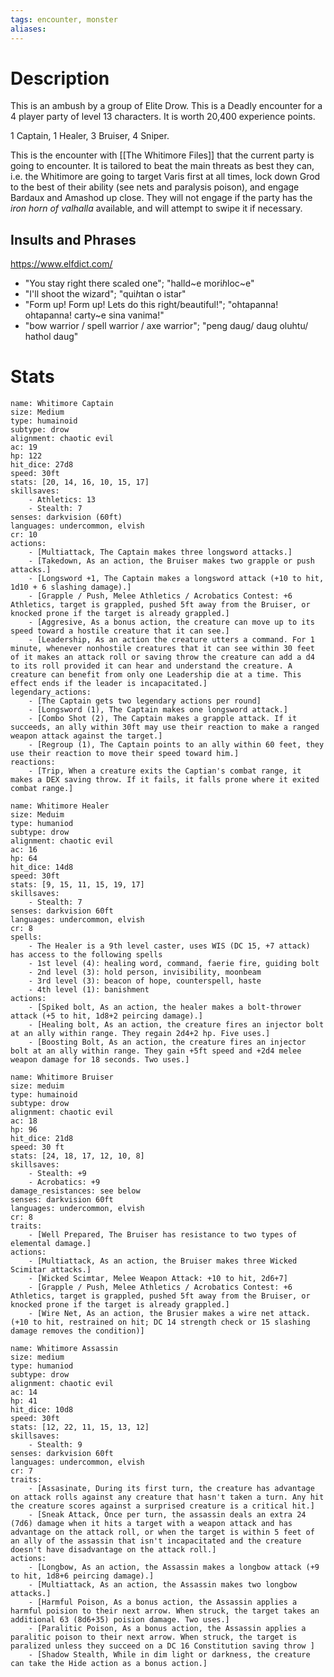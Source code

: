 ```yaml
---
tags: encounter, monster
aliases:
---
```

# Description
This is an ambush by a group of Elite Drow. This is a Deadly encounter for a 4 player party of level 13 characters. It is worth 20,400 experience points. 

1 Captain, 1 Healer, 3 Bruiser, 4 Sniper.

This is the encounter with [[The Whitimore Files]] that the current party is going to encounter. It is tailored to beat the main threats as best they can, i.e. the Whitimore are going to target Varis first at all times, lock down Grod to the best of their ability (see nets and paralysis poison), and engage Bardaux and Amashod up close. They will not engage if the party has the *iron horn of valhalla* available, and will attempt to swipe it if necessary.

## Insults and Phrases
https://www.elfdict.com/
- "You stay right there scaled one"; "halld~e mori*h*loc~e"
- "I'll shoot the wizard"; "qui*h*tan o istar"
- "Form up! Form up! Lets do this right/beautiful!"; "ohtapanna! ohtapanna! carty~e sina vanima!"
- "bow warrior / spell warrior / axe warrior"; "peng daug/ daug oluhtu/ hathol daug"
# Stats

```statblock
name: Whitimore Captain
size: Medium
type: humainoid
subtype: drow
alignment: chaotic evil
ac: 19
hp: 122
hit_dice: 27d8
speed: 30ft
stats: [20, 14, 16, 10, 15, 17]
skillsaves:
	- Athletics: 13
    - Stealth: 7
senses: darkvision (60ft)
languages: undercommon, elvish
cr: 10
actions:
    - [Multiattack, The Captain makes three longsword attacks.]
	- [Takedown, As an action, the Bruiser makes two grapple or push attacks.]
	- [Longsword +1, The Captain makes a longsword attack (+10 to hit, 1d10 + 6 slashing damage).]
	- [Grapple / Push, Melee Athletics / Acrobatics Contest: +6 Athletics, target is grappled, pushed 5ft away from the Bruiser, or knocked prone if the target is already grappled.]
    - [Aggresive, As a bonus action, the creature can move up to its speed toward a hostile creature that it can see.]
	- [Leadership, As an action the creature utters a command. For 1 minute, whenever nonhostile creatures that it can see within 30 feet of it makes an attack roll or saving throw the creature can add a d4 to its roll provided it can hear and understand the creature. A creature can benefit from only one Leadership die at a time. This effect ends if the leader is incapacitated.]
legendary_actions:
	- [The Captain gets two legendary actions per round]
    - [Longsword (1), The Captain makes one longsword attack.]
    - [Combo Shot (2), The Captain makes a grapple attack. If it succeeds, an ally within 30ft may use their reaction to make a ranged weapon attack against the target.]
	- [Regroup (1), The Captain points to an ally within 60 feet, they use their reaction to move their speed toward him.]
reactions:
    - [Trip, When a creature exits the Captian's combat range, it makes a DEX saving throw. If it fails, it falls prone where it exited combat range.]
```

```statblock
name: Whitimore Healer
size: Meduim
type: humaniod
subtype: drow
alignment: chaotic evil
ac: 16
hp: 64
hit_dice: 14d8
speed: 30ft
stats: [9, 15, 11, 15, 19, 17]
skillsaves:
    - Stealth: 7
senses: darkvision 60ft
languages: undercommon, elvish
cr: 8
spells:
    - The Healer is a 9th level caster, uses WIS (DC 15, +7 attack) has access to the following spells
    - 1st level (4): healing word, command, faerie fire, guiding bolt
	- 2nd level (3): hold person, invisibility, moonbeam
	- 3rd level (3): beacon of hope, counterspell, haste
	- 4th level (1): banishment
actions:
	- [Spiked bolt, As an action, the healer makes a bolt-thrower attack (+5 to hit, 1d8+2 peircing damage).]
    - [Healing bolt, As an action, the creature fires an injector bolt at an ally within range. They regain 2d4+2 hp. Five uses.]
	- [Boosting Bolt, As an action, the creature fires an injector bolt at an ally within range. They gain +5ft speed and +2d4 melee weapon damage for 18 seconds. Two uses.]
```

```statblock
name: Whitimore Bruiser
size: meduim
type: humainoid
subtype: drow
alignment: chaotic evil
ac: 18
hp: 96
hit_dice: 21d8
speed: 30 ft
stats: [24, 18, 17, 12, 10, 8]
skillsaves:
    - Stealth: +9
	- Acrobatics: +9
damage_resistances: see below
senses: darkvision 60ft
languages: undercommon, elvish
cr: 8
traits:
    - [Well Prepared, The Bruiser has resistance to two types of elemental damage.]
actions:
    - [Multiattack, As an action, the Bruiser makes three Wicked Scimitar attacks.]
    - [Wicked Scimtar, Melee Weapon Attack: +10 to hit, 2d6+7]
	- [Grapple / Push, Melee Athletics / Acrobatics Contest: +6 Athletics, target is grappled, pushed 5ft away from the Bruiser, or knocked prone if the target is already grappled.]
	- [Wire Net, As an action, the Brusier makes a wire net attack. (+10 to hit, restrained on hit; DC 14 strength check or 15 slashing damage removes the condition)]
```

```statblock
name: Whitimore Assassin
size: medium
type: humaniod
subtype: drow
alignment: chaotic evil
ac: 14
hp: 41
hit_dice: 10d8
speed: 30ft
stats: [12, 22, 11, 15, 13, 12]
skillsaves:
    - Stealth: 9
senses: darkvision 60ft
languages: undercommon, elvish
cr: 7
traits:
    - [Assasinate, During its first turn, the creature has advantage on attack rolls against any creature that hasn't taken a turn. Any hit the creature scores against a surprised creature is a critical hit.]
	- [Sneak Attack, Once per turn, the assassin deals an extra 24 (7d6) damage when it hits a target with a weapon attack and has advantage on the attack roll, or when the target is within 5 feet of an ally of the assassin that isn't incapacitated and the creature doesn't have disadvantage on the attack roll.]
actions:
    - [Longbow, As an action, the Assassin makes a longbow attack (+9 to hit, 1d8+6 peircing damage).]
    - [Multiattack, As an action, the Assassin makes two longbow attacks.]
	- [Harmful Poison, As a bonus action, the Assassin applies a harmful poision to their next arrow. When struck, the target takes an additional 63 (8d6+35) poision damage. Two uses.]
	- [Paralitic Poison, As a bonus action, the Assassin applies a paralitic poison to their next arrow. When struck, the target is paralized unless they succeed on a DC 16 Constitution saving throw ]
    - [Shadow Stealth, While in dim light or darkness, the creature can take the Hide action as a bonus action.]
```